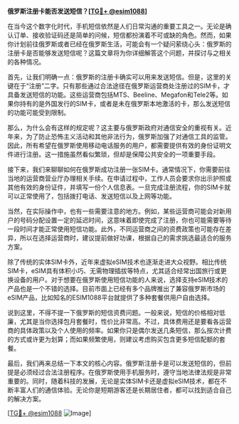 **俄罗斯注册卡能否发送短信？[[TG💪+ @esim1088](https://t.me/s/esim1088)]**

在当今这个数字化时代，手机短信依然是人们日常沟通的重要工具之一。无论是确认订单、接收验证码还是简单的问候，短信都扮演着不可或缺的角色。然而，如果你计划前往俄罗斯或者已经在俄罗斯生活，可能会有一个疑问萦绕心头：俄罗斯的注册卡是否能够发送短信呢？这篇文章将为你详细解答这个问题，并探讨与之相关的各种情况。

首先，让我们明确一点：俄罗斯的注册卡确实可以用来发送短信。但是，这里的关键在于“注册”二字。只有那些通过合法途径在俄罗斯运营商处注册过的SIM卡，才具备发送短信的功能。这些运营商包括MTS、Beeline、Megafon和Tele2等。如果你持有的是外国发行的SIM卡，或者是未在俄罗斯本地激活的卡，那么发送短信的功能可能受到限制。

那么，为什么会有这样的规定呢？这主要与俄罗斯政府对通信安全的重视有关。近年来，为了防止恐怖主义活动和其他非法行为，俄罗斯加强了对通信工具的监管。因此，所有希望在俄罗斯使用移动电话服务的用户，都需要提供有效的身份证明文件进行注册。这一措施虽然看似繁琐，但却是保障公共安全的一项重要手段。

接下来，我们来聊聊如何在俄罗斯成功注册一张SIM卡。通常情况下，你需要前往当地的运营商营业厅办理相关手续。在申请过程中，工作人员会要求你出示护照或其他有效的身份证件，并填写一份个人信息表。一旦完成注册流程，你的SIM卡就可以正常使用了，包括拨打电话、发送短信以及上网等功能。

当然，在实际操作中，也有一些需要注意的地方。例如，某些运营商可能会对新用户的号码分配设置一定的延迟时间，这意味着即使完成了注册，你也可能需要等待一段时间才能正常使用短信功能。此外，不同运营商之间的资费政策也可能存在差异，所以在选择运营商时，建议提前做好功课，根据自己的需求挑选最适合的服务方案。

除了传统的实体SIM卡外，近年来虚拟eSIM技术也逐渐走进大众视野。相比传统SIM卡，eSIM具有体积小巧、无需物理插拔等特点，尤其适合经常出国旅行或更换设备的用户。对于想要在俄罗斯使用短信功能的人来说，选择支持eSIM技术的产品也是一个不错的选择。目前市面上已经有多个品牌推出了兼容俄罗斯市场的eSIM产品，比如知名的ESIM1088平台就提供了多种套餐供用户自由选择。

说到这里，不得不提一下俄罗斯的短信资费问题。一般来说，短信的价格相对低廉，尤其是当你选择包月套餐时，性价比非常高。不过，具体费用还是要看各运营商的具体政策以及个人使用的频率。如果你只是偶尔发送几条短信，那么按次计费的方式或许更为划算；而如果频繁使用，则建议考虑购买包含更多短信配额的套餐。

最后，我们再来总结一下本文的核心内容。俄罗斯注册卡是可以发送短信的，但前提是必须经过合法注册程序。在俄罗斯使用手机服务时，遵守当地法律法规是非常重要的。同时，随着科技的发展，无论是实体SIM卡还是虚拟eSIM技术，都在不断丰富人们的通信体验。无论你是短期游客还是长期居住者，都可以找到适合自己的解决方案。

[[TG💪+ @esim1088](https://t.me/s/esim1088) ![Image](https://i.postimg.cc/4NQfJmqS/Snipaste-2025-05-13-00-14-12.png)]